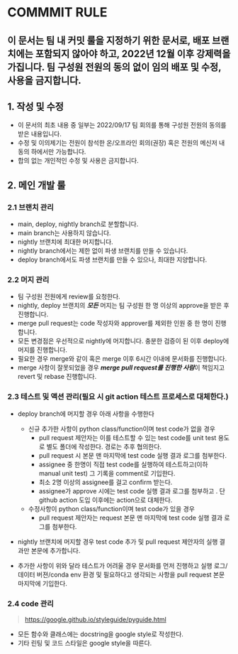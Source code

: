 # COMMMIT RULE
## 이 문서는 팀 내 커밋 룰을 지정하기 위한 문서로, 배포 브랜치에는 포함되지 않아야 하고, 2022년 12월 이후 강제력을 가집니다. 팀 구성원 전원의 동의 없이 임의 배포 및 수정, 사용을 금지합니다.  
  
## 1. 작성 및 수정  
* 이 문서의 최초 내용 중 일부는 2022/09/17 팀 회의를 통해 구성원 전원의 동의를 받은 내용입니다.  
* 수정 및 이의제기는 전원이 참석한 온/오프라인 회의(권장) 혹은 전원의 메신저 내 동의 하에서만 가능합니다.  
* 합의 없는 개인적인 수정 및 사용은 금지합니다.  


## 2. 메인 개발 룰   
### 2.1 브랜치 관리
* main, deploy, nightly branch로 분할합니다.  
* main branch는 사용하지 않습니다.  
* nightly 브랜치에 최대한 머지합니다.  
* nightly branch에서는 제한 없이 파생 브랜치를 만들 수 있습니다.  
* deploy branch에서도 파생 브랜치를 만들 수 있으나, 최대한 지양합니다.  

### 2.2 머지 관리 
* 팀 구성원 전원에게 review를 요청한다.  
* nightly, deploy 브랜치의 ***모든*** 머지는 팀 구성원 한 명 이상의 approve을 받은 후 진행합니다.  
* merge pull request는 code 작성자와 approver를 제외한 인원 중 한 명이 진행합니다.  
* 모든 변경점은 우선적으로 nightly에 머지합니다. 충분한 검증이 된 이후 deploy에 머지를 진행합니다.  
* 필요한 경우 merge와 같이 혹은 merge 이후 6시간 이내에 문서화를 진행합니다.
* merge 사항이 잘못되었을 경우 ***merge pull request를 진행한 사람***이 책임지고 revert 및 rebase 진행합니다.  

### 2.3 테스트 및 액션 관리(필요 시 git action 테스트 프로세스로 대체한다.)
* deploy branch에 머지할 경우 아래 사항을 수행한다  
	+  신규 추가한 사항이 python class/function이며 test code가 없을 경우
		* pull request 제안자는 이를 테스트할 수 있는 test code를 unit test 용도로 별도 폴더에 작성한다. 경로는 추후 협의한다.  
		* pull request 시 본문 맨 마지막에 test code 실행 결과 로그를 첨부한다.  
		* assignee 중 한명이 직접 test code를 실행하여 테스트하고(이하 manual unit test) 그 기록을 comment로 기입한다.
		* 최소 2명 이상의 assignee를 걸고 confirm 받는다.  
		* assignee가 approve 시에는 test code 실행 결과 로그를 첨부하고 . 단 github action 도입 이후에는 action으로 대체한다.
	+ 수정사항이 python class/function이며 test code가 있을 경우
		* pull request 제안자는 request 본문 맨 마지막에 test code 실행 결과 로그를 첨부한다.  

* nightly 브랜치에 머지할 경우 test code 추가 및 pull request 제안자의 실행 결과만 본문에 추가합니다.
* 추가한 사항이 위와 달라 테스트가 어려울 경우 문서화를 먼저 진행하고 실행 로그/데이터 버젼/conda env 환경 및 필요하다고 생각되는 사항을 pull request 본문 마지막에 기입한다.

### 2.4 code 관리 
> <https://google.github.io/styleguide/pyguide.html>
* 모든 함수와 클래스에는 docstring을 google style로 작성한다.
* 기타 린팅 및 코드 스타일은 google style을 따른다.
